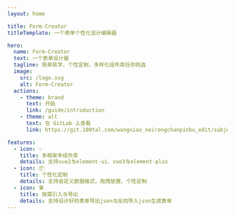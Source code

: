 ```yaml
---
layout: home

title: Form-Creator
titleTemplate: 一个表单个性化设计编辑器

hero:
  name: Form-Creator
  text: 一个表单设计器
  tagline: 简单易学，个性定制，多样化组件库任你挑选
  image:
    src: /logo.svg
    alt: Form-Creator
  actions:
    - theme: brand
      text: 开始
      link: /guide/introduction
    - theme: alt
      text: 在 GitLab 上查看
      link: https://git.100tal.com/wangxiao_neirongchanpinbu_edit/subject-editor

features:
  - icon: 💡
    title: 多框架多组件库
    details: 支持vue2与element-ui、vue3与element-plus
  - icon: 📦
    title: 个性化定制
    details: 支持自定义数据格式，拖拽放置，个性定制
  - icon: 🛠️
    title: 按需引入与导出
    details: 支持设计好的表单导出json与反向导入json生成表单
---
```

